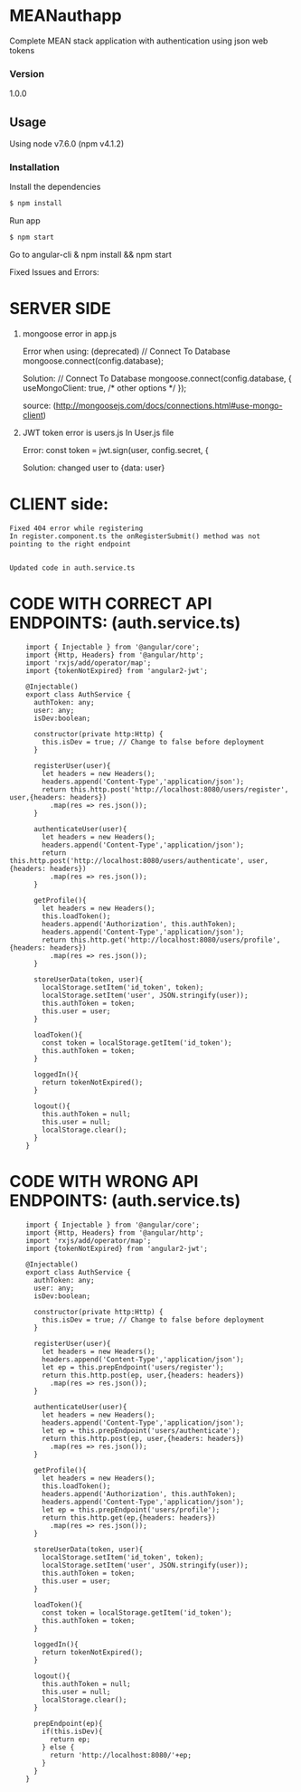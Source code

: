 # MEANauthapp


Complete MEAN stack application with authentication using json web tokens

### Version
1.0.0

## Usage
Using node v7.6.0 (npm v4.1.2)

### Installation

Install the dependencies

```sh
$ npm install
```
Run app

```sh
$ npm start
```


Go to angular-cli
& npm install && npm start




Fixed Issues and Errors:

SERVER SIDE
===========
	
1)	mongoose error in app.js

	Error when using: (deprecated) 
	// Connect To Database
	mongoose.connect(config.database);

	Solution:
	// Connect To Database
	mongoose.connect(config.database, {
	  useMongoClient: true,
	  /* other options */
	});

	source: (http://mongoosejs.com/docs/connections.html#use-mongo-client)


2)  JWT token error is users.js
	In User.js file

	Error:
	const token = jwt.sign(user, config.secret, {

	Solution:
	changed user to {data: user}



 CLIENT side:
 ============
	Fixed 404 error while registering
	In register.component.ts the onRegisterSubmit() method was not pointing to the right endpoint


	Updated code in auth.service.ts







CODE WITH CORRECT API ENDPOINTS: (auth.service.ts)
===============================
		import { Injectable } from '@angular/core';
		import {Http, Headers} from '@angular/http';
		import 'rxjs/add/operator/map';
		import {tokenNotExpired} from 'angular2-jwt';

		@Injectable()
		export class AuthService {
		  authToken: any;
		  user: any;
		  isDev:boolean;

		  constructor(private http:Http) {
		    this.isDev = true; // Change to false before deployment
		  }

		  registerUser(user){
		    let headers = new Headers();
		    headers.append('Content-Type','application/json');
		    return this.http.post('http://localhost:8080/users/register', user,{headers: headers})
		      .map(res => res.json());
		  }

		  authenticateUser(user){
		    let headers = new Headers();
		    headers.append('Content-Type','application/json');
		    return this.http.post('http://localhost:8080/users/authenticate', user,{headers: headers})
		      .map(res => res.json());
		  }

		  getProfile(){
		    let headers = new Headers();
		    this.loadToken();
		    headers.append('Authorization', this.authToken);
		    headers.append('Content-Type','application/json');
		    return this.http.get('http://localhost:8080/users/profile',{headers: headers})
		      .map(res => res.json());
		  }

		  storeUserData(token, user){
		    localStorage.setItem('id_token', token);
		    localStorage.setItem('user', JSON.stringify(user));
		    this.authToken = token;
		    this.user = user;
		  }

		  loadToken(){
		    const token = localStorage.getItem('id_token');
		    this.authToken = token;
		  }

		  loggedIn(){
		    return tokenNotExpired();
		  }

		  logout(){
		    this.authToken = null;
		    this.user = null;
		    localStorage.clear();
		  }
		}




CODE WITH WRONG API ENDPOINTS: (auth.service.ts)
===============================
		import { Injectable } from '@angular/core';
		import {Http, Headers} from '@angular/http';
		import 'rxjs/add/operator/map';
		import {tokenNotExpired} from 'angular2-jwt';

		@Injectable()
		export class AuthService {
		  authToken: any;
		  user: any;
		  isDev:boolean;

		  constructor(private http:Http) {
		    this.isDev = true; // Change to false before deployment
		  }

		  registerUser(user){
		    let headers = new Headers();
		    headers.append('Content-Type','application/json');
		    let ep = this.prepEndpoint('users/register');
		    return this.http.post(ep, user,{headers: headers})
		      .map(res => res.json());
		  }

		  authenticateUser(user){
		    let headers = new Headers();
		    headers.append('Content-Type','application/json');
		    let ep = this.prepEndpoint('users/authenticate');
		    return this.http.post(ep, user,{headers: headers})
		      .map(res => res.json());
		  }

		  getProfile(){
		    let headers = new Headers();
		    this.loadToken();
		    headers.append('Authorization', this.authToken);
		    headers.append('Content-Type','application/json');
		    let ep = this.prepEndpoint('users/profile');
		    return this.http.get(ep,{headers: headers})
		      .map(res => res.json());
		  }

		  storeUserData(token, user){
		    localStorage.setItem('id_token', token);
		    localStorage.setItem('user', JSON.stringify(user));
		    this.authToken = token;
		    this.user = user;
		  }

		  loadToken(){
		    const token = localStorage.getItem('id_token');
		    this.authToken = token;
		  }

		  loggedIn(){
		    return tokenNotExpired();
		  }

		  logout(){
		    this.authToken = null;
		    this.user = null;
		    localStorage.clear();
		  }

		  prepEndpoint(ep){
		    if(this.isDev){
		      return ep;
		    } else {
		      return 'http://localhost:8080/'+ep;
		    }
		  }
		}







